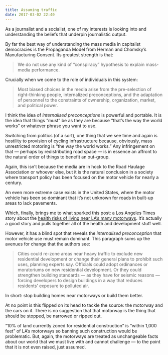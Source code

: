 ```yaml
---
title: Assuming traffic
date: 2017-03-02 22:40
---
```


As a journalist and a socialist, one of my interests is looking into and understanding the beliefs that underpin journalistic output.

By far the best way of understanding the mass media in capitalist democracies is the Propaganda Model from Herman and Chomsky’s Manufacturing Consent. Its greatest strength is that:

> We do not use any kind of “conspiracy” hypothesis to explain mass-media performance.

Crucially when we come to the role of individuals in this system:

> Most biased choices in the media arise from the pre-selection of right-thinking people, internalized preconceptions, and the adaptation of personnel to the constraints of ownership, organization, market, and political power.

I think the idea of *internalised preconceptions* is powerful and portable. It is the idea that things “must” be as they are because “that’s the way the world works” or whatever phrase you want to use.

Switching from politics (of a sort), one thing that we see time and again is hostility to provision of cycling infrastructure because, obviously, mass unrestricted motoring is “the way the world works.” Any infringement on that — perhaps by redistributing road space — is in essence an affront to the natural order of things to benefit an out-group.

Again, this isn’t because the media are in hock to the Road Haulage Association or whoever else, but it is the natural conclusion in a society where transport policy has been focused on the motor vehicle for nearly a century.

An even more extreme case exists in the United States, where the motor vehicle has been so dominant that it’s not unknown for roads in built-up areas to lack pavements.

Which, finally, brings me to what sparked this post: a Los Angeles Times story about the [health risks of living near LA’s many motorways][latimes]. It’s actually a good story and pulls together all of the health and development stuff well.

[latimes]: http://www.latimes.com/projects/la-me-freeway-pollution/

However, it has a blind spot that reveals the *internalised preconception* that motor vehicle use must remain dominant. This paragraph sums up the avenues for change that the authors see:

> Cities could re-zone areas near heavy traffic to exclude new residential development or change their general plans to prohibit such uses, planning experts say. Officials could adopt ordinances or moratoriums on new residential development. Or they could strengthen building standards — as they have for seismic reasons — forcing developers to design buildings in a way that reduces residents’ exposure to polluted air.

In short: stop building homes near motorways or build them better.

At no point is this flipped on its head to tackle the source: the motorway and the cars on it. There is no suggestion that that motorway is the thing that should be stopped, be narrowed or ripped out.

“10% of land currently zoned for residential construction” is “within 1,000 feet” of LA’s motorways so banning such construction would be problematic. But, again, the motorways are treated as unchangeable facts about our world that we must live with and cannot challenge — to the point that it is not even raised, just assumed.
